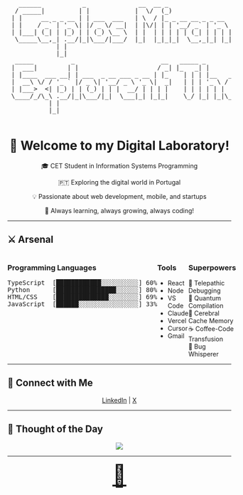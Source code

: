 <div align="center">
  <pre>
   ______           _              __  __ _                     _       
  / _____|         | |            |  \/  (_)                   | |      
 | |     __ _ _ __ | | ___  ___   | \  / |_ _ __ __ _ _ __   __| | __ _ 
 | |    / _` | '_ \| |/ _ \/ __|  | |\/| | | '__/ _` | '_ \ / _` |/ _` |
 | |___| (_| | |_) | | (_) \__ \  | |  | | | | | (_| | | | | (_| | (_| |
  \_____\__,_| .__/|_|\___/|___/  |_|  |_|_|_|  \__,_|_| |_|\__,_|\__,_|
             | |                                                        
             |_|                                                        
  _____          _                       __   _____ _          _____         _     _   _       _                    
 |  ___|        | |                     / _| |_   _| |        |_   _|       | |   | | | |     (_)                   
 | |____  ___ __| | ___  _ __ ___ _ __ | |_    | | | |__   ___  | | ___  ___| |__ | | | |_ __  ___   _____ _ __ ___ 
 |  __\ \/ / '_ ` |/ _ \| '__/ _ \ '_ \|  _|   | | | '_ \ / _ \ | |/ _ \/ __| '_ \| | | | '_ \| \ \ / / _ \ '__/ __|
 | |___>  <| |_) | | (_) | | |  __/ | | | |    | | | | | |  __/ | |  __/ (__| | | | |_| | | | | |\ V /  __/ |  \__ \
 \____/_/\_\ .__/|_|\___/|_|  \___|_| |_|_|    \_/ |_| |_|\___| \_/\___|\___|_| |_|\___/|_| |_|_| \_/ \___|_|  |___/
           | |                                                                                                       
           |_|                                                                                                       
  </pre>
</div>

<h1 align="center">🚀 Welcome to my Digital Laboratory!</h1>

<div align="center">
  
  🎓 CET Student in Information Systems Programming
  
  🇵🇹 Exploring the digital world in Portugal
  
  💡 Passionate about web development, mobile, and startups
  
  🌱 Always learning, always growing, always coding!
  
</div>

---

## ⚔️ Arsenal

<div style="display: flex; justify-content: space-between;">
  <div style="flex: 1;">
    <h3>Programming Languages</h3>
    <pre>
TypeScript  [████████████░░░░░░░░░░] 60%
Python      [████████████████░░░░░░] 80%
HTML/CSS    [██████████████░░░░░░░░] 69%
JavaScript  [██████░░░░░░░░░░░░░░░░] 33%
    </pre>
  </div>
  
  <div style="flex: 1;">
    <h3>Tools</h3>
    <ul>
      <li>React</li>
      <li>Node</li>
      <li>VS Code</li>
      <li>Claude</li>
      <li>Vercel</li>
      <li>Cursor</li>
      <li>Gmail</li>
    </ul>
  </div>
  
  <div style="flex: 1;">
    <h3>Superpowers</h3>
    🔮 Telepathic Debugging<br>
    🚀 Quantum Compilation<br>
    🧠 Cerebral Cache Memory<br>
    ☕ Coffee-Code Transfusion<br>
    🐛 Bug Whisperer<br>
  </div>
</div>

---

## 🤝 Connect with Me

<div align="center">
  <a href="https://www.linkedin.com/in/carlos-miranda-90a9441ab/" target="_blank">LinkedIn</a> | 
  <a href="https://x.com/CarlosM62922868" target="_blank">X</a>
</div>

---

## 💭 Thought of the Day

<div align="center">
  <img src="https://readme-typing-svg.herokuapp.com/?lines=Life+is+short,+use+Python;404:+Motivation+not+found;Bugs+are+just+unplanned+features;Sleep+is+for+those+without+deadlines;10+%2B+10+/+2+%3D+%3F&center=true&width=380&height=50">
</div>

---

<div align="center">
  <a href="https://www.youtube.com/watch?v=dQw4w9WgXcQ" style="font-size: 48px;">🎁</a>
</div>
